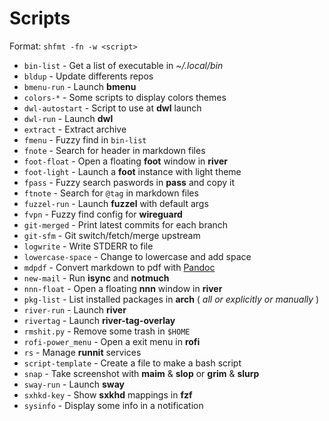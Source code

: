 # Scripts

Format: `shfmt -fn -w <script>`

-   `bin-list` - Get a list of executable in _~/.local/bin_
-   `bldup` - Update differents repos
-   `bmenu-run` - Launch **bmenu**
-   `colors-*` - Some scripts to display colors themes
-   `dwl-autostart` - Script to use at **dwl** launch
-   `dwl-run` - Launch **dwl**
-   `extract` - Extract archive
-   `fmenu` - Fuzzy find in `bin-list`
-   `fnote` - Search for header in markdown files
-   `foot-float` - Open a floating **foot** window in **river**
-   `foot-light` - Launch a **foot** instance with light theme
-   `fpass` - Fuzzy search paswords in **pass** and copy it
-   `ftnote` - Search for `@tag` in markdown files
-   `fuzzel-run` - Launch **fuzzel** with default args
-   `fvpn` - Fuzzy find config for **wireguard**
-   `git-merged` - Print latest commits for each branch
-   `git-sfm` - Git switch/fetch/merge upstream
-   `logwrite` - Write STDERR to file
-   `lowercase-space` - Change to lowercase and add space
-   `mdpdf` - Convert markdown to pdf with [Pandoc](https://github.com/jgm/pandoc)
-   `new-mail` - Run **isync** and **notmuch**
-   `nnn-float` - Open a floating **nnn** window in **river**
-   `pkg-list` - List installed packages in **arch** ( _all or explicitly or manually_ )
-   `river-run` - Launch **river**
-   `rivertag` - Launch **river-tag-overlay**
-   `rmshit.py` - Remove some trash in `$HOME`
-   `rofi-power_menu` - Open a exit menu in **rofi**
-   `rs` - Manage **runnit** services
-   `script-template` - Create a file to make a bash script
-   `snap` - Take screenshot with **maim** & **slop** or **grim** & **slurp**
-   `sway-run` - Launch **sway**
-   `sxhkd-key` - Show **sxkhd** mappings in **fzf**
-   `sysinfo` - Display some info in a notification
